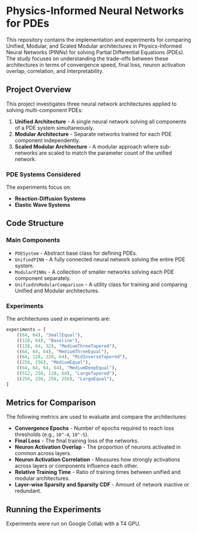 # Physics-Informed Neural Networks for PDEs

This repository contains the implementation and experiments for comparing Unified, Modular, and Scaled Modular architectures in Physics-Informed Neural Networks (PINNs) for solving Partial Differential Equations (PDEs). The study focuses on understanding the trade-offs between these architectures in terms of convergence speed, final loss, neuron activation overlap, correlation, and interpretability.

## Project Overview

This project investigates three neural network architectures applied to solving multi-component PDEs:

1. **Unified Architecture** - A single neural network solving all components of a PDE system simultaneously.
2. **Modular Architecture** - Separate networks trained for each PDE component independently.
3. **Scaled Modular Architecture** - A modular approach where sub-networks are scaled to match the parameter count of the unified network.

### PDE Systems Considered

The experiments focus on:
- **Reaction-Diffusion Systems**
- **Elastic Wave Systems**

## Code Structure

### Main Components
- `PDESystem` - Abstract base class for defining PDEs.
- `UnifiedPINN` - A fully connected neural network solving the entire PDE system.
- `ModularPINNs` - A collection of smaller networks solving each PDE component separately.
- `UnifiedVsModularComparison` - A utility class for training and comparing Unified and Modular architectures.

### Experiments

The architectures used in experiments are:

```python
experiments = [
    ((64, 64), "SmallEqual"),
    ((128, 64), "Baseline"),
    ((128, 64, 32), "MediumThreeTapered"),
    ((64, 64, 64), "MediumThreeEqual"),
    ((64, 128, 128, 64), "MidInverseTapered"),
    ((256, 256), "MediumEqual"),
    ((64, 64, 64, 64), "MediumDeepEqual"),
    ((512, 256, 128, 64), "LargeTapered"),
    ((256, 256, 256, 256), "LargeEqual"),
]
```

## Metrics for Comparison

The following metrics are used to evaluate and compare the architectures:

- **Convergence Epochs** - Number of epochs required to reach loss thresholds (e.g., `10^-4`, `10^-5`).
- **Final Loss** - The final training loss of the networks.
- **Neuron Activation Overlap** - The proportion of neurons activated in common across layers.
- **Neuron Activation Correlation** - Measures how strongly activations across layers or components influence each other.
- **Relative Training Time** - Ratio of training times between unified and modular architectures.
- **Layer-wise Sparsity and Sparsity CDF** - Amount of network inactive or redundant.

## Running the Experiments

Experiments were run on Google Collab with a T4 GPU.
